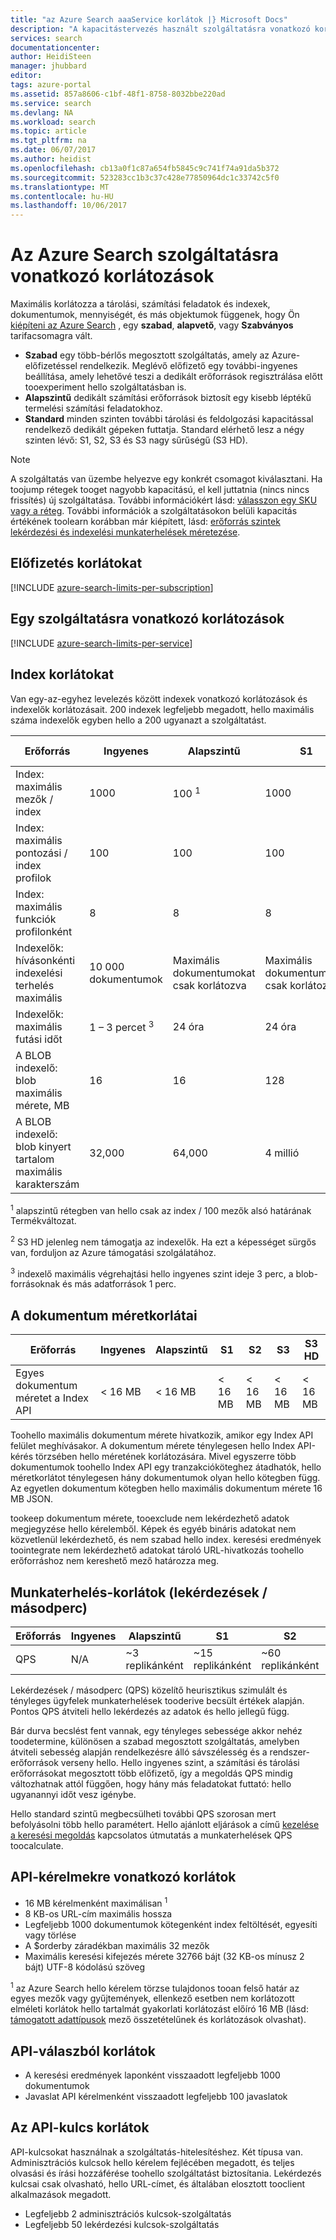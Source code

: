 ```yaml
---
title: "az Azure Search aaaService korlátok |} Microsoft Docs"
description: "A kapacitástervezés használt szolgáltatásra vonatkozó korlátozások és kérelmeit és válaszait az Azure Search maximális korlátozásait."
services: search
documentationcenter: 
author: HeidiSteen
manager: jhubbard
editor: 
tags: azure-portal
ms.assetid: 857a8606-c1bf-48f1-8758-8032bbe220ad
ms.service: search
ms.devlang: NA
ms.workload: search
ms.topic: article
ms.tgt_pltfrm: na
ms.date: 06/07/2017
ms.author: heidist
ms.openlocfilehash: cb13a0f1c87a654fb5845c9c741f74a91da5b372
ms.sourcegitcommit: 523283cc1b3c37c428e77850964dc1c33742c5f0
ms.translationtype: MT
ms.contentlocale: hu-HU
ms.lasthandoff: 10/06/2017
---
```

# <a name="service-limits-in-azure-search"></a>Az Azure Search szolgáltatásra vonatkozó korlátozások
Maximális korlátozza a tárolási, számítási feladatok és indexek, dokumentumok, mennyiségét, és más objektumok függenek, hogy Ön [kiépíteni az Azure Search](search-create-service-portal.md) , egy **szabad**, **alapvető**, vagy **Szabványos** tarifacsomagra vált.

* **Szabad** egy több-bérlős megosztott szolgáltatás, amely az Azure-előfizetéssel rendelkezik. Meglévő előfizető egy további-ingyenes beállítása, amely lehetővé teszi a dedikált erőforrások regisztrálása előtt tooexperiment hello szolgáltatásban is.
* **Alapszintű** dedikált számítási erőforrások biztosít egy kisebb léptékű termelési számítási feladatokhoz.
* **Standard** minden szinten további tárolási és feldolgozási kapacitással rendelkező dedikált gépeken futtatja. Standard elérhető lesz a négy szinten lévő: S1, S2, S3 és S3 nagy sűrűségű (S3 HD).

> [!NOTE]
> A szolgáltatás van üzembe helyezve egy konkrét csomagot kiválasztani. Ha toojump rétegek tooget nagyobb kapacitású, el kell juttatnia (nincs nincs frissítés) új szolgáltatása. További információkért lásd: [válasszon egy SKU vagy a réteg](search-sku-tier.md). További információk a szolgáltatásokon belüli kapacitás értékének toolearn korábban már kiépített, lásd: [erőforrás szintek lekérdezési és indexelési munkaterhelések méretezése](search-capacity-planning.md).
>

## <a name="per-subscription-limits"></a>Előfizetés korlátokat
[!INCLUDE [azure-search-limits-per-subscription](../../includes/azure-search-limits-per-subscription.md)]

## <a name="per-service-limits"></a>Egy szolgáltatásra vonatkozó korlátozások
[!INCLUDE [azure-search-limits-per-service](../../includes/azure-search-limits-per-service.md)]

## <a name="per-index-limits"></a>Index korlátokat
Van egy-az-egyhez levelezés között indexek vonatkozó korlátozások és indexelők korlátozásait. 200 indexek legfeljebb megadott, hello maximális száma indexelők egyben hello a 200 ugyanazt a szolgáltatást.

| Erőforrás | Ingyenes | Alapszintű | S1 | S2 | S3 | S3 HD |
| --- | --- | --- | --- | --- | --- | --- |
| Index: maximális mezők / index |1000 |100 <sup>1</sup> |1000 |1000 |1000 |1000 |
| Index: maximális pontozási / index profilok |100 |100 |100 |100 |100 |100 |
| Index: maximális funkciók profilonként |8 |8 |8 |8 |8 |8 |
| Indexelők: hívásonkénti indexelési terhelés maximális |10 000 dokumentumok |Maximális dokumentumokat csak korlátozva |Maximális dokumentumokat csak korlátozva |Maximális dokumentumokat csak korlátozva |Maximális dokumentumokat csak korlátozva |N/A <sup>2</sup> |
| Indexelők: maximális futási időt | 1 – 3 percet <sup>3</sup> |24 óra |24 óra |24 óra |24 óra |N/A <sup>2</sup> |
| A BLOB indexelő: blob maximális mérete, MB |16 |16 |128 |256 |256 |N/A <sup>2</sup> |
| A BLOB indexelő: blob kinyert tartalom maximális karakterszám |32,000 |64,000 |4 millió |4 millió |4 millió |N/A <sup>2</sup> |

<sup>1</sup> alapszintű rétegben van hello csak az index / 100 mezők alsó határának Termékváltozat.

<sup>2</sup> S3 HD jelenleg nem támogatja az indexelők. Ha ezt a képességet sürgős van, forduljon az Azure támogatási szolgálatához.

<sup>3</sup> indexelő maximális végrehajtási hello ingyenes szint ideje 3 perc, a blob-forrásoknak és más adatforrások 1 perc.

## <a name="document-size-limits"></a>A dokumentum méretkorlátai
| Erőforrás | Ingyenes | Alapszintű | S1 | S2 | S3 | S3 HD |
| --- | --- | --- | --- | --- | --- | --- |
| Egyes dokumentum méretet a Index API |< 16 MB |< 16 MB |< 16 MB |< 16 MB |< 16 MB |< 16 MB |

Toohello maximális dokumentum mérete hivatkozik, amikor egy Index API felület meghívásakor. A dokumentum mérete ténylegesen hello Index API-kérés törzsében hello méretének korlátozására. Mivel egyszerre több dokumentumok toohello Index API egy tranzakcióköteghez átadhatók, hello méretkorlátot ténylegesen hány dokumentumok olyan hello kötegben függ. Az egyetlen dokumentum kötegben hello maximális dokumentum mérete 16 MB JSON.

tookeep dokumentum mérete, tooexclude nem lekérdezhető adatok megjegyzése hello kérelemből. Képek és egyéb bináris adatokat nem közvetlenül lekérdezhető, és nem szabad hello index. keresési eredmények toointegrate nem lekérdezhető adatokat tároló URL-hivatkozás toohello erőforráshoz nem kereshető mező határozza meg.

## <a name="workload-limits-queries-per-second"></a>Munkaterhelés-korlátok (lekérdezések / másodperc)
| Erőforrás | Ingyenes | Alapszintű | S1 | S2 | S3 | S3 HD |
| --- | --- | --- | --- | --- | --- | --- |
| QPS |N/A |~3 replikánként |~15 replikánként |~60 replikánként |>60 replikánként |>60 replikánként |

Lekérdezések / másodperc (QPS) közelítő heurisztikus szimulált és tényleges ügyfelek munkaterhelések tooderive becsült értékek alapján. Pontos QPS átviteli hello lekérdezés az adatok és hello jellegű függ.

Bár durva becslést fent vannak, egy tényleges sebessége akkor nehéz toodetermine, különösen a szabad megosztott szolgáltatás, amelyben átviteli sebesség alapján rendelkezésre álló sávszélesség és a rendszer-erőforrások verseny hello. Hello ingyenes szint, a számítási és tárolási erőforrásokat megosztott több előfizető, így a megoldás QPS mindig változhatnak attól függően, hogy hány más feladatokat futtató: hello ugyanannyi időt vesz igénybe.

Hello standard szintű megbecsülheti további QPS szorosan mert befolyásolni több hello paramétert. Hello ajánlott eljárások a című [kezelése a keresési megoldás](search-manage.md) kapcsolatos útmutatás a munkaterhelések QPS toocalculate.

## <a name="api-request-limits"></a>API-kérelmekre vonatkozó korlátok
* 16 MB kérelmenként maximálisan <sup>1</sup>
* 8 KB-os URL-cím maximális hossza
* Legfeljebb 1000 dokumentumok kötegenként index feltöltését, egyesíti vagy törlése
* A $orderby záradékban maximális 32 mezők
* Maximális keresési kifejezés mérete 32766 bájt (32 KB-os mínusz 2 bájt) UTF-8 kódolású szöveg

<sup>1</sup> az Azure Search hello kérelem törzse tulajdonos tooan felső határ az egyes mezők vagy gyűjtemények, ellenkező esetben nem korlátozott elméleti korlátok hello tartalmát gyakorlati korlátozást előíró 16 MB (lásd: [támogatott adattípusok](https://msdn.microsoft.com/library/azure/dn798938.aspx) mező összetételűnek és korlátozások olvashat).

## <a name="api-response-limits"></a>API-válaszból korlátok
* A keresési eredmények laponként visszaadott legfeljebb 1000 dokumentumok
* Javaslat API kérelmenként visszaadott legfeljebb 100 javaslatok

## <a name="api-key-limits"></a>Az API-kulcs korlátok
API-kulcsokat használnak a szolgáltatás-hitelesítéshez. Két típusa van. Adminisztrációs kulcsok hello kérelem fejlécében megadott, és teljes olvasási és írási hozzáférése toohello szolgáltatást biztosítania. Lekérdezés kulcsai csak olvasható, hello URL-címet, és általában elosztott tooclient alkalmazások megadott.

* Legfeljebb 2 adminisztrációs kulcsok-szolgáltatás
* Legfeljebb 50 lekérdezési kulcsok-szolgáltatás
